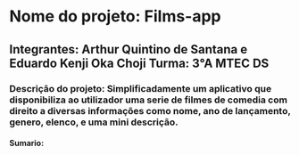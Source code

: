 # Nome do projeto: Films-app
## Integrantes: Arthur Quintino de Santana e Eduardo Kenji Oka Choji Turma: 3°A MTEC DS
### Descrição do projeto: Simplificadamente um aplicativo que disponibiliza ao utilizador uma serie de filmes de comedia com direito a diversas informações como nome, ano de lançamento, genero, elenco, e uma mini descrição. 
#### Sumario:
